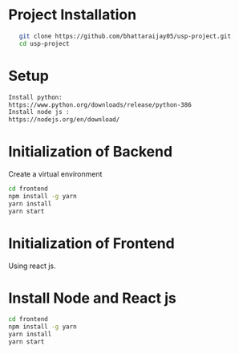 # Project Installation

```bash
   git clone https://github.com/bhattaraijay05/usp-project.git
   cd usp-project
```


# Setup

```bash
Install python: 
https://www.python.org/downloads/release/python-386
Install node js :
https://nodejs.org/en/download/
```

# Initialization of Backend

Create a virtual environment

```bash
cd frontend
npm install -g yarn
yarn install
yarn start
```
# Initialization of Frontend

Using react js.

# Install Node and React js

```bash
cd frontend
npm install -g yarn
yarn install
yarn start
```
